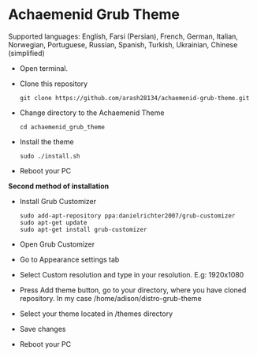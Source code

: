 # Achaemenid Grub Theme

Supported languages: English, Farsi (Persian), French, German, Italian, Norwegian, Portuguese, Russian, Spanish, Turkish, Ukrainian, Chinese (simplified)

- Open terminal.

- Clone this repository

  ```
  git clone https://github.com/arash28134/achaemenid-grub-theme.git
  ```

- Change directory to the Achaemenid Theme

  ```
  cd achaemenid_grub_theme
  ```

- Install the theme

  ```
  sudo ./install.sh
  ```

- Reboot your PC

<b>Second method of installation</b>

- Install Grub Customizer

  ```
  sudo add-apt-repository ppa:danielrichter2007/grub-customizer
  sudo apt-get update
  sudo apt-get install grub-customizer
  ```

- Open Grub Customizer
-  Go to Appearance settings tab
-  Select Custom resolution and type in your resolution. E.g: 1920x1080
-  Press Add theme button, go to your directory, where you have cloned repository. In my case /home/adison/distro-grub-theme
-  Select your theme located in /themes directory
-  Save changes

- Reboot your PC